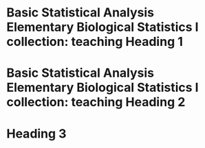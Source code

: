 

Basic Statistical Analysis
Elementary Biological Statistics I
collection: teaching
Heading 1
======
Basic Statistical Analysis
Elementary Biological Statistics I
collection: teaching
Heading 2
======

Heading 3
======
